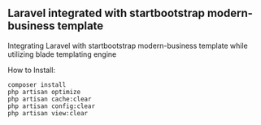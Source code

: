 ## Laravel integrated with startbootstrap modern-business template

Integrating Laravel with startbootstrap modern-business template while utilizing blade templating engine

How to Install:

    composer install
    php artisan optimize
    php artisan cache:clear
    php artisan config:clear
    php artisan view:clear
